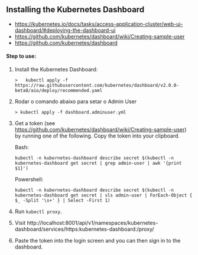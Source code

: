 ## Installing the Kubernetes Dashboard

- https://kubernetes.io/docs/tasks/access-application-cluster/web-ui-dashboard/#deploying-the-dashboard-ui
- https://github.com/kubernetes/dashboard/wiki/Creating-sample-user
- https://github.com/kubernetes/dashboard

#### Step to use:
1. Install the Kubernetes Dashboard:

    `>   kubectl apply -f https://raw.githubusercontent.com/kubernetes/dashboard/v2.0.0-beta8/aio/deploy/recommended.yaml           `

2. Rodar o comando abaixo para setar o Admin User

    `> kubectl apply -f dashboard.adminuser.yml      `

3. Get a token (see https://github.com/kubernetes/dashboard/wiki/Creating-sample-user) by running one of the following. Copy the token into your clipboard.

    Bash:

    `kubectl -n kubernetes-dashboard describe secret $(kubectl -n kubernetes-dashboard get secret | grep admin-user | awk '{print $1}')`

    Powershell:

    `kubectl -n kubernetes-dashboard describe secret $(kubectl -n kubernetes-dashboard get secret | sls admin-user | ForEach-Object { $_ -Split '\s+' } | Select -First 1)`

4. Run `kubectl proxy`.
5. Visit http://localhost:8001/api/v1/namespaces/kubernetes-dashboard/services/https:kubernetes-dashboard:/proxy/
6. Paste the token into the login screen and you can then sign in to the dashboard.